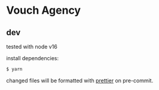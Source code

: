 # Vouch Agency

## dev

tested with node v16

install dependencies:

```bash
$ yarn
```

changed files will be formatted with [prettier](https://prettier.io/docs/en/index.html) on pre-commit.
